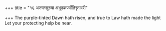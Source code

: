 +++
title = "१६ अरुणप्सुरुषा अभूदकर्ज्योतिरृतावरी"

+++
The purple-tinted Dawn hath risen, and true to Law hath made the light  
     Let your protecting help be near.